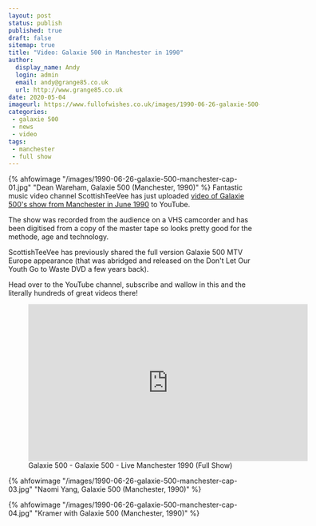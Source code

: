 ```yaml
---
layout: post
status: publish
published: true
draft: false
sitemap: true
title: "Video: Galaxie 500 in Manchester in 1990"	
author: 
  display_name: Andy
  login: admin
  email: andy@grange85.co.uk
  url: http://www.grange85.co.uk
date: 2020-05-04	
imageurl: https://www.fullofwishes.co.uk/images/1990-06-26-galaxie-500-manchester-cap-01.jpg
categories:
 - galaxie 500
 - news
 - video
tags:
 - manchester
 - full show
---
```

{% ahfowimage "/images/1990-06-26-galaxie-500-manchester-cap-01.jpg" "Dean Wareham, Galaxie 500 (Manchester, 1990)" %}
Fantastic music video channel ScottishTeeVee has just uploaded [video of Galaxie 500's show from Manchester in June 1990](https://www.youtube.com/watch?v=vnZjs7Zq-rY) to YouTube.

The show was recorded from the audience on a VHS camcorder and has been digitised from a copy of the master tape so looks pretty good for the methode, age and technology.

ScottishTeeVee has previously shared the full version Galaxie 500 MTV Europe appearance (that was abridged and released on the Don't Let Our Youth Go to Waste DVD a few years back).

Head over to the YouTube channel, subscribe and wallow in this and the literally hundreds of great videos there!

<figure class="caption aligncenter"><iframe width="560" height="315" src="https://www.youtube.com/embed/vnZjs7Zq-rY" frameborder="0" allowfullscreen></iframe><figcaption class="caption-text">Galaxie 500 - Galaxie 500 - Live Manchester 1990 (Full Show)</figcaption></figure>

{% ahfowimage "/images/1990-06-26-galaxie-500-manchester-cap-03.jpg" "Naomi Yang, Galaxie 500 (Manchester, 1990)" %}

{% ahfowimage "/images/1990-06-26-galaxie-500-manchester-cap-04.jpg" "Kramer with Galaxie 500 (Manchester, 1990)" %}